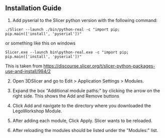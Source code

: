 Installation Guide
-----------------------

1.    Add pyserial to the Slicer python version with the following command:
```
./Slicer --launch ./bin/python-real -c "import pip; pip.main(['install', 'pyserial'])"
```
or something like this on windows
```
Slicer.exe --launch bin\python-real.exe -c "import pip; pip.main(['install', 'pyserial'])"
```
This is taken from https://discourse.slicer.org/t/slicer-python-packages-use-and-install/984/2

2.    Open 3DSlicer and go to Edit > Application Settings > Modules.

3.    Expand the box "Additional module paths:" by clicking the arrow on the right side. This shows the Add and Remove buttons

4.    Click Add and navigate to the directory where you downloaded the LegoWorkshop Module.

5.    After adding each module, Click Apply. Slicer wants to be reloaded.

6.    After reloading the modules should be listed under the "Modules:" list.

